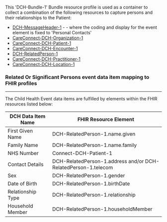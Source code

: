 This 'DCH-Bundle-1' Bundle resource profile is used as a container to collect a combination of the following resources to capture persons and their relationships to the Patient:

- [DCH-MessageHeader-1] - - where the coding and display for the event element is fixed to 'Personal Contacts'
- [CareConnect-DCH-Organization-1]
- [CareConnect-DCH-Patient-1]
- [CareConnect-DCH-Encounter-1]
- [DCH-RelatedPerson-1]
- [CareConnect-DCH-Practitioner-1]
- [CareConnect-DCH-Location-1]
                                                                                                   
### Related Or Significant Persons event data item mapping to FHIR profiles ###
----------
The Child Health Event data items are fulfilled by elements within the FHIR resources listed below:

| DCH Data Item Name | FHIR Resource Element                                          |
|--------------------|----------------------------------------------------------------|
| First Given Name   | DCH-RelatedPerson-1.name.given                                 |
| Family Name        | DCH-RelatedPerson-1.name.family                                |
| NHS Number         | Connect-DCH-Patient-1                                            |
| Contact Details    | DCH-RelatedPerson-1.address and/or DCH-RelatedPerson-1.telecom |
| Sex                | DCH-RelatedPerson-1.gender                                     |
| Date of Birth      | DCH-RelatedPerson-1.birthDate                                  |
| Relationship Type  | DCH-RelatedPerson-1.relationship                               |
| Household Member   | DCH-RelatedPerson-1.householdMember                            |

[DCH-MessageHeader-1]:dch-messageheader-1.html
[CareConnect-DCH-Organization-1]:careconnect-dch-organization-1.html
[CareConnect-DCH-Patient-1]:careconnect-dch-patient-1.html
[CareConnect-DCH-Encounter-1]:careconnect-dch-encounter-1.html
[CareConnect-DCH-Organization-1]:careconnect-dch-organization-1.html
[CareConnect-DCH-Practitioner-1]:careconnect-dch-practitioner-1.html
[CareConnect-DCH-Location-1]:careconnect-dch-location-1.html
[DCH-RelatedPerson-1]:dch-relatedperson-1.html
